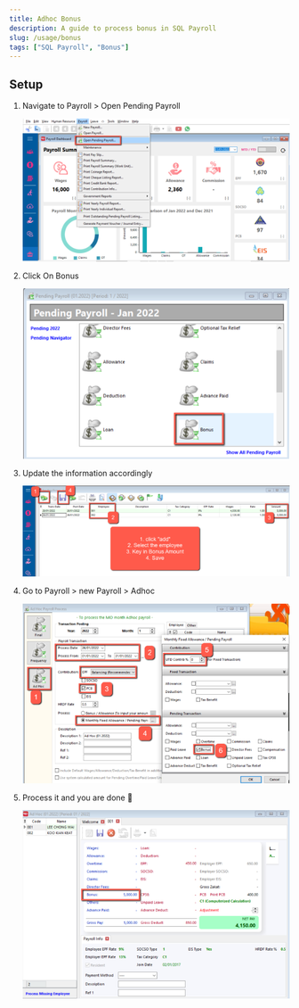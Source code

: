 ```yaml
---
title: Adhoc Bonus
description: A guide to process bonus in SQL Payroll
slug: /usage/bonus
tags: ["SQL Payroll", "Bonus"]
---
```


## Setup

1. Navigate to Payroll > Open Pending Payroll

    ![open-pending](../../static/img/usage/bonus/open-pending.png)

2. Click On Bonus

    ![bonus](../../static/img/usage/bonus/bonus.png)

3. Update the information accordingly

    ![update](../../static/img/usage/bonus/update.png)

4. Go to Payroll > new Payroll > Adhoc

    ![adhoc](../../static/img/usage/bonus/adhoc.png)

5. Process it and you are done 🥳

    ![process](../../static/img/usage/bonus/process.png)
